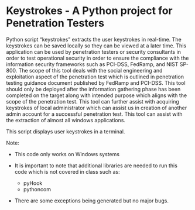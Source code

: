 # Keystrokes - A Python project for Penetration Testers 
Python script “keystrokes” extracts the user keystrokes in real-time. The keystrokes can be saved locally so they can be viewed at a later time. This application can be used by penetration testers or security consultants in order to test operational security in order to ensure the compliance with the information security frameworks such as PCI-DSS, FedRamp, and NIST SP-800. The scope of this tool deals with the social engineering and exploitation aspect of the penetration test which is outlined in penetration testing guidance document published by FedRamp and PCI-DSS. This tool should only be deployed after the information gathering phase has been completed on the target along with intended purpose which aligns with the scope of the penetration test. This tool can further assist with acquiring keystrokes of local administrator which can assist us in creation of another admin account for a successful penetration test. This tool can assist with the extraction of almost all windows applications.


This script displays user keystrokes in a terminal.

Note:
  - This code only works on Windows systems
  - It is important to note that additional libraries are needed to run this code which is not covered in class such as:
  	- pyHook
	- pythoncom

  - There are some exceptions being generated but no major bugs. 

